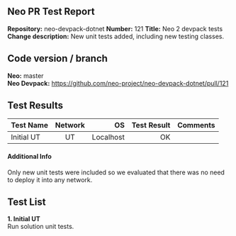 ## Neo PR Test Report

**Repository:** neo-devpack-dotnet 
**Number:** 121 
**Title:** Neo 2 devpack tests     
**Change description:** New unit tests added, including new testing classes.
## Code version / branch

**Neo:**  master  
**Neo Devpack:** https://github.com/neo-project/neo-devpack-dotnet/pull/121 

## Test Results

| Test Name | Network | OS | Test Result | Comments |
| ------- |:-------:| --:| -----------:| --------:|
| Initial UT | UT | Localhost | OK | 

#### Additional Info
Only new unit tests were included so we evaluated that there was no need to deploy it into any network.

## **Test List**

**1. Initial UT**  
Run solution unit tests.

